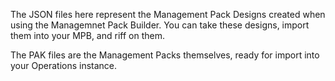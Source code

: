 The JSON files here represent the Management Pack Designs created when using the Managemnet Pack Builder.  You can take these designs, import them into your MPB, and riff on them.

The PAK files are the Management Packs themselves, ready for import into your Operations instance.
